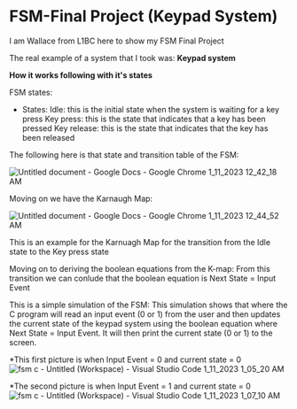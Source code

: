 # FSM-Final Project (Keypad System)

I am Wallace from L1BC here to show my FSM Final Project

The real example of a system that I took was:
**Keypad system** 

**How it works following with it's states**

FSM states:  
* States: 
Idle: this is the initial state when the system is waiting for a key press
Key press: this is the state that indicates that a key has been pressed
Key release: this is the state that indicates that the key has been released

The following here is that state and transition table of the FSM:

![Untitled document - Google Docs - Google Chrome 1_11_2023 12_42_18 AM](https://user-images.githubusercontent.com/114073349/211623847-e4f345b5-ca7a-407b-908d-bfd337e63860.png)

Moving on we have the Karnaugh Map:

![Untitled document - Google Docs - Google Chrome 1_11_2023 12_44_52 AM](https://user-images.githubusercontent.com/114073349/211624303-b7bf6f6f-5e8e-42ff-90cd-d868e99c0b82.png)

This is an example for the Karnuagh Map for the transition from the Idle state to the Key press state

Moving on to deriving the boolean equations from the K-map:
From this transition we can conlude that the boolean equation is Next State = Input Event

This is a simple simulation of the FSM:
This simulation shows that where the C program will read an input event (0 or 1) from the user and then updates the current state of the keypad system using the boolean equation where Next State = Input Event. It will then print the current state  (0 or 1) to the screen.

*This first picture is when Input Event = 0 and current state = 0
![fsm c - Untitled (Workspace) - Visual Studio Code 1_11_2023 1_05_20 AM](https://user-images.githubusercontent.com/114073349/211628384-c710b578-fb43-4e58-8045-a8c926cd55ae.png)

*The second picture is when Input Event = 1 and current state = 0
![fsm c - Untitled (Workspace) - Visual Studio Code 1_11_2023 1_07_10 AM](https://user-images.githubusercontent.com/114073349/211628815-18b8a8a9-90b1-4457-a51a-dc20672f222a.png)

